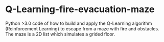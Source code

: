 # Q-Learning-fire-evacuation-maze
Python >3.0 code of how to build and apply the Q-Learning algorithm (Reinforcement Learning) to escape from a maze with fire and obstacles. The maze is a 2D list which simulates a grided floor.
